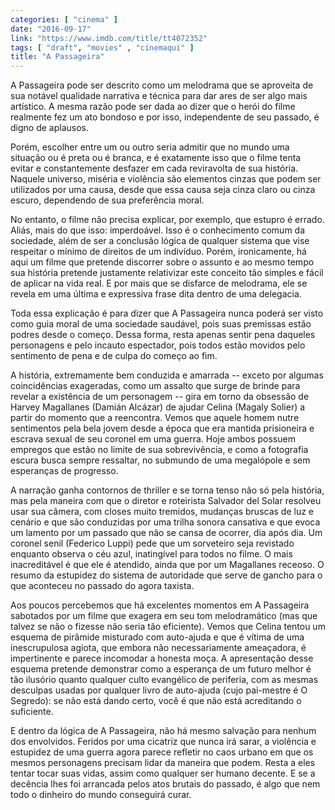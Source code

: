 ```yaml
---
categories: [ "cinema" ]
date: "2016-09-17"
link: "https://www.imdb.com/title/tt4072352"
tags: [ "draft", "movies" , "cinemaqui" ]
title: "A Passageira"
---
```

A Passageira pode ser descrito como um melodrama que se aproveita de sua notável qualidade narrativa e técnica para dar ares de ser algo mais artístico. A mesma razão pode ser dada ao dizer que o herói do filme realmente fez um ato bondoso e por isso, independente de seu passado, é digno de aplausos.

Porém, escolher entre um ou outro seria admitir que no mundo uma situação ou é preta ou é branca, e é exatamente isso que o filme tenta evitar e constantemente desfazer em cada reviravolta de sua história. Naquele universo, miséria e violência são elementos cinzas que podem ser utilizados por uma causa, desde que essa causa seja cinza claro ou cinza escuro, dependendo de sua preferência moral.

No entanto, o filme não precisa explicar, por exemplo, que estupro é errado. Aliás, mais do que isso: imperdoável. Isso é o conhecimento comum da sociedade, além de ser a conclusão lógica de qualquer sistema que vise respeitar o mínimo de direitos de um indivíduo. Porém, ironicamente, há aqui um filme que pretende discorrer sobre o assunto e ao mesmo tempo sua história pretende justamente relativizar este conceito tão simples e fácil de aplicar na vida real. E por mais que se disfarce de melodrama, ele se revela em uma última e expressiva frase dita dentro de uma delegacia.

Toda essa explicação é para dizer que A Passageira nunca poderá ser visto como guia moral de uma sociedade saudável, pois suas premissas estão podres desde o começo. Dessa forma, resta apenas sentir pena daqueles personagens e pelo incauto espectador, pois todos estão movidos pelo sentimento de pena e de culpa do começo ao fim.

A história, extremamente bem conduzida e amarrada -- exceto por algumas coincidências exageradas, como um assalto que surge de brinde para revelar a existência de um personagem -- gira em torno da obsessão de Harvey Magallanes (Damián Alcázar) de ajudar Celina (Magaly Solier) a partir do momento que a reencontra. Vemos que aquele homem nutre sentimentos pela bela jovem desde a época que era mantida prisioneira e escrava sexual de seu coronel em uma guerra. Hoje ambos possuem empregos que estão no limite de sua sobrevivência, e como a fotografia escura busca sempre ressaltar, no submundo de uma megalópole e sem esperanças de progresso.

A narração ganha contornos de thriller e se torna tenso não só pela história, mas pela maneira com que o diretor e roteirista Salvador del Solar resolveu usar sua câmera, com closes muito tremidos, mudanças bruscas de luz e cenário e que são conduzidas por uma trilha sonora cansativa e que evoca um lamento por um passado que não se cansa de ocorrer, dia após dia. Um coronel senil (Federico Luppi) pede que um sorveteiro seja revistado enquanto observa o céu azul, inatingível para todos no filme. O mais inacreditável é que ele é atendido, ainda que por um Magallanes receoso. O resumo da estupidez do sistema de autoridade que serve de gancho para o que aconteceu no passado do agora taxista.

Aos poucos percebemos que há excelentes momentos em A Passageira sabotados por um filme que exagera em seu tom melodramático (mas que talvez se não o fizesse não seria tão eficiente). Vemos que Celina tentou um esquema de pirâmide misturado com auto-ajuda e que é vítima de uma inescrupulosa agiota, que embora não necessariamente ameaçadora, é impertinente e parece incomodar a honesta moça. A apresentação desse esquema pretende demonstrar como a esperança de um futuro melhor é tão ilusório quanto qualquer culto evangélico de periferia, com as mesmas desculpas usadas por qualquer livro de auto-ajuda (cujo pai-mestre é O Segredo): se não está dando certo, você é que não está acreditando o suficiente.

E dentro da lógica de A Passageira, não há mesmo salvação para nenhum dos envolvidos. Feridos por uma cicatriz que nunca irá sarar, a violência e estupidez de uma guerra agora parece refletir no caos urbano em que os mesmos personagens precisam lidar da maneira que podem. Resta a eles tentar tocar suas vidas, assim como qualquer ser humano decente. E se a decência lhes foi arrancada pelos atos brutais do passado, é algo que nem todo o dinheiro do mundo conseguirá curar.
